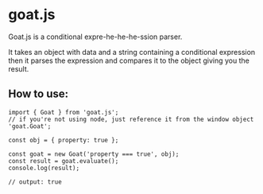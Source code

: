 # goat.js
Goat.js is a conditional expre-he-he-he-ssion parser.

It takes an object with data and a string containing a conditional expression then it parses the expression and compares it to the object giving you the result.

How to use:
-----------

```
import { Goat } from 'goat.js';
// if you're not using node, just reference it from the window object 'goat.Goat';

const obj = { property: true };

const goat = new Goat('property === true', obj);
const result = goat.evaluate();
console.log(result);

// output: true
```